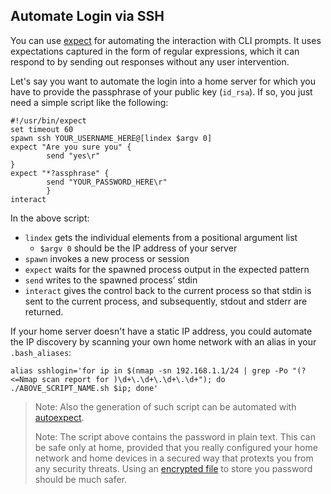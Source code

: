 ## Automate Login via SSH

You can use [expect](https://linux.die.net/man/1/expect) for automating the interaction with CLI prompts. It uses expectations captured in the form of regular expressions, which it can respond to by sending out responses without any user intervention.

Let's say you want to automate the login into a home server for which you have to provide the passphrase of your public key (`id_rsa`). If so, you just need a simple script like the following:
```
#!/usr/bin/expect
set timeout 60
spawn ssh YOUR_USERNAME_HERE@[lindex $argv 0]
expect "Are you sure you" {
        send "yes\r"
}
expect "*?assphrase" {
        send "YOUR_PASSWORD_HERE\r"
        }
interact
```

In the above script:
- `lindex` gets the individual elements from a positional argument list
  - `$argv 0` should be the IP address of your server
- `spawn` invokes a new process or session
- `expect` waits for the spawned process output in the expected pattern
- `send` writes to the spawned process’ stdin
- `interact` gives the control back to the current process so that stdin is sent to the current process, and subsequently, stdout and stderr are returned.

If your home server doesn't have a static IP address, you could automate the IP discovery by scanning your own home network with an alias in your `.bash_aliases`:
```
alias sshlogin='for ip in $(nmap -sn 192.168.1.1/24 | grep -Po "(?<=Nmap scan report for )\d+\.\d+\.\d+\.\d+"); do ./ABOVE_SCRIPT_NAME.sh $ip; done'
```

> Note: Also the generation of such script can be automated with [autoexpect](https://www.baeldung.com/linux/logging-into-ssh-server#3-using-autoexpect).
>
> Note: The script above contains the password in plain text. This can be safe only at home, provided that you really configured your home network and home devices in a secured way that protexts you from any security threats. Using an [encrypted file](https://www.baeldung.com/linux/logging-into-ssh-server#2-using-file-in-encrypted-form) to store you password should be much safer.
